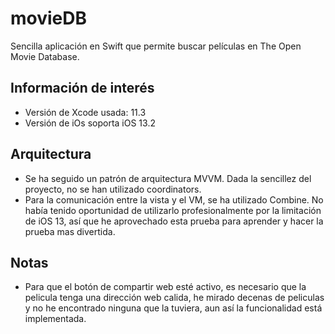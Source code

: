 # movieDB
Sencilla aplicación en Swift que permite buscar películas en The Open Movie Database.

## Información de interés
- Versión de Xcode usada: 11.3
- Versión de iOs soporta iOS 13.2

## Arquitectura
- Se ha seguido un patrón de arquitectura MVVM. Dada la sencillez del proyecto, no se han utilizado coordinators.
- Para la comunicación entre la vista y el VM, se ha utilizado Combine. No había tenido oportunidad de utilizarlo profesionalmente por la limitación de iOS 13, así que he aprovechado esta prueba para aprender y hacer la prueba mas divertida.

## Notas
- Para que el botón de compartir web esté activo, es necesario que la pelicula tenga una dirección web calida, he mirado decenas de peliculas y no he encontrado ninguna que la tuviera, aun así la funcionalidad está implementada.